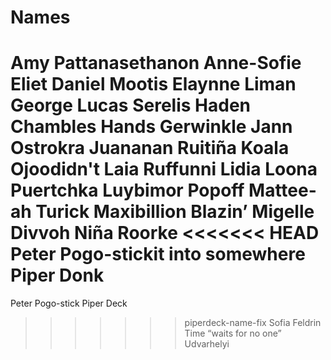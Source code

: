 # Names

Amy Pattanasethanon
Anne-Sofie Eliet
Daniel Mootis
Elaynne Liman
George Lucas Serelis
Haden Chambles
Hands Gerwinkle
Jann Ostrokra
Juananan Ruitiña
Koala Ojoodidn't
Laia Ruffunni
Lidia Loona Puertchka
Luybimor Popoff
Mattee-ah Turick
Maxibillion Blazin’
Migelle Divvoh
Niña Roorke
<<<<<<< HEAD
Peter Pogo-stickit into somewhere
Piper Donk
=======
Peter Pogo-stick
Piper Deck
>>>>>>> piperdeck-name-fix
Sofia Feldrin
Time “waits for no one” Udvarhelyi

